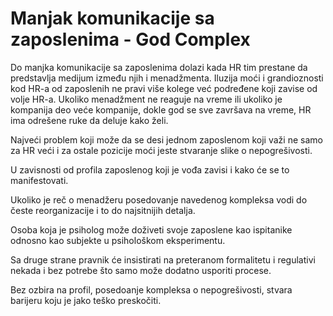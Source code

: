 # Manjak komunikacije sa zaposlenima - God Complex

Do manjka komunikacije sa zaposlenima dolazi kada HR tim prestane da predstavlja medijum između njih i menadžmenta. Iluzija moći i grandioznosti kod HR-a od zaposlenih ne pravi više kolege već podređene koji zavise od volje HR-a. Ukoliko menadžment ne reaguje na vreme ili ukoliko je kompanija deo veće kompanije, dokle god se sve završava na vreme, HR ima odrešene ruke da deluje kako želi. 

Najveći problem koji može da se desi jednom zaposlenom koji važi ne samo za HR veći i za ostale pozicije moći jeste stvaranje slike o nepogrešivosti. 

U zavisnosti od profila zaposlenog koji je vođa zavisi i kako će se to manifestovati. 

Ukoliko je reč o menadžeru posedovanje navedenog kompleksa vodi do česte reorganizacije i to do najsitnijih detalja.

Osoba koja je psiholog može doživeti svoje zaposlene kao ispitanike odnosno kao subjekte u psihološkom eksperimentu. 

Sa druge strane pravnik će insistirati na preteranom formalitetu i regulativi nekada i bez potrebe što samo može dodatno usporiti procese. 

Bez ozbira na profil, posedoanje kompleksa o nepogrešivosti, stvara barijeru koju je jako teško preskočiti.

